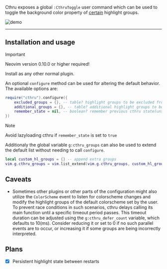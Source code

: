 Cthru exposes a global `:CthruToggle` user command which can be used to toggle the background color property of [certain](lua/cthru/defaults.lua#L4) highlight groups.

![demo](assets/cthru_demo.gif)

---

## Installation and usage

> [!IMPORTANT]
> Neovim version 0.10.0 or higher required!

Install as any other normal plugin.

An optional `configure` method can be used for altering the default behavior. The available options are:

```lua
require("cthru").configure({
    excluded_groups = {}, -- table? highlight groups to be excluded from default list
    additional_groups = {}, -- table? additional highlight groups to be included
    remember_state = nil, -- boolean? remember previous cthru state(unset by default)
})
```
> [!NOTE]
> Avoid lazyloading cthru if `remember_state` is set to `true`

Additionaly the global variable `g:cthru_groups` can also be used to extend the default list without needing to call `configure`.

```lua
local custom_hl_groups = {} -- append extra groups
vim.g.cthru_groups = vim.list_extend(vim.g.cthru_groups, custom_hl_groups)
```

## Caveats
- Sometimes other plugins or other parts of the configuration might also utilize the `ColorScheme` event to listen for colorscheme changes and modify the highlight groups of the default colorscheme set by the user. To prevent race conditions in such scenarios, cthru delays calling its main function until a specific timeout period passes. This timeout duration can be adjusted using the `g:cthru_defer_count` variable, which defaults to 10(ms). Consider reducing it or set to 0 if no such parallel events are to occur, or increasing it if some groups are being incorrectly interpreted.

## Plans

- [x] Persistent highlight state between restarts
